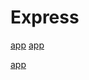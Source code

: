 # Express

[app](/nodejs/mod_express/app.js ':include :type=code')
[app](/nodejs/mod_express/app.js ':include :type=code :fragment=view-engine')



[app](app.js ':include :type=code :fragment=view-engine')
